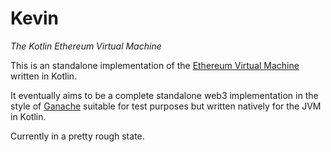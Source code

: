 # Kevin

*The Kotlin Ethereum Virtual Machine*

This is an standalone implementation of the [Ethereum Virtual Machine](https://www.ethereum.org/) written in Kotlin.

It eventually aims to be a complete standalone web3 implementation in the style of [Ganache](https://www.trufflesuite.com/ganache) suitable for test purposes but written natively for the JVM in Kotlin.

Currently in a pretty rough state.

